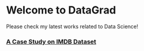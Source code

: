 # Welcome to DataGrad

Please check my latest works related to Data Science!

### [A Case Study on IMDB Dataset](https://datagrad.github.io/IMDB-Analysis-in-SQL/)
